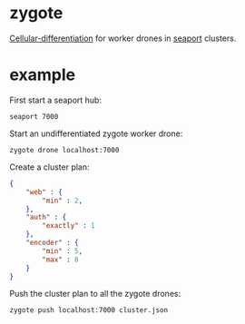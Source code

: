 zygote
======

[Cellular-differentiation](http://en.wikipedia.org/wiki/Cellular_differentiation)
for worker drones in [seaport](https://github.com/substack/seaport) clusters.

example
=======

First start a seaport hub:

```
seaport 7000
```

Start an undifferentiated zygote worker drone:

```
zygote drone localhost:7000
```

Create a cluster plan:

``` json
{
    "web" : {
        "min" : 2,
    },
    "auth" : {
        "exactly" : 1
    },
    "encoder" : {
        "min" : 5,
        "max" : 8
    }
}
```

Push the cluster plan to all the zygote drones:

```
zygote push localhost:7000 cluster.json
```
